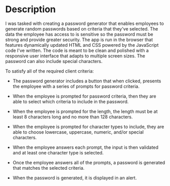 # Description
I was tasked with creating a password generator that enables employees to generate random passwords based on criteria that they've selected. The data the employee has access to is sensitive so the password must be strong and provide greater security. The app is run in the browser that features dynamically updated HTML and CSS powered by the JavaScript code I've written. The code is meant to be clean and polished with a responsive user interface that adapts to multiple screen sizes. The password can also include special characters. 

To satisfy all of the required client criteria:

- The password generator includes a button that when clicked, presents the employee with a series of prompts for password criteria.

- When the employee is prompted for password criteria, then they are able to select which criteria to include in the password.

- When the employee is prompted for the length, the length must be at least 8 characters long and no more than 128 characters.

- When the employee is prompted for character types to include, they are able to choose lowercase, uppercase, numeric, and/or special characters.

- When the employee answers each prompt, the input is then validated and at least one character type is selected.

- Once the employee answers all of the prompts, a password is generated that matches the selected criteria.

- When the password is generated, it is displayed in an alert.

